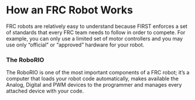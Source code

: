 # How an FRC Robot Works

FRC robots are relatively easy to understand because FIRST enforces a set of standards that every FRC team needs to follow in order to compete. For example, you can only use a limited set of motor controllers and you may use only “official” or “approved” hardware for your robot.

### The RoboRIO

The RoboRIO is one of the most important components of a FRC robot; it’s a computer that loads your robot code automatically, makes available the Analog, Digital and PWM devices to the programmer and manages every attached device with your code.


